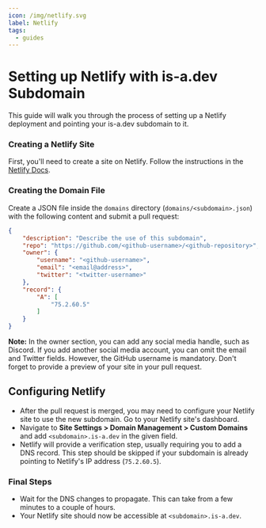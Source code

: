 ```yaml
---
icon: /img/netlify.svg
label: Netlify
tags:
  - guides
---
```


# Setting up Netlify with is-a.dev Subdomain

This guide will walk you through the process of setting up a Netlify deployment and pointing your is-a.dev subdomain to it.

### Creating a Netlify Site
First, you'll need to create a site on Netlify. Follow the instructions in the [Netlify Docs](https://docs.netlify.com/).

### Creating the Domain File
Create a JSON file inside the `domains` directory (`domains/<subdomain>.json`) with the following content and submit a pull request:
```json
{
    "description": "Describe the use of this subdomain",
    "repo": "https://github.com/<github-username>/<github-repository>",
    "owner": {
        "username": "<github-username>",
        "email": "<email@address>",
        "twitter": "<twitter-username>"
    },
    "record": {
        "A": [
            "75.2.60.5"
        ]
    }
}
```
**Note:** In the owner section, you can add any social media handle, such as Discord. If you add another social media account, you can omit the email and Twitter fields. However, the GitHub username is mandatory. Don't forget to provide a preview of your site in your pull request.

## Configuring Netlify
- After the pull request is merged, you may need to configure your Netlify site to use the new subdomain. Go to your Netlify site's dashboard.
- Navigate to **Site Settings > Domain Management > Custom Domains** and add `<subdomain>.is-a.dev` in the given field.
- Netlify will provide a verification step, usually requiring you to add a DNS record. This step should be skipped if your subdomain is already pointing to Netlify's IP address (`75.2.60.5`).

### Final Steps
- Wait for the DNS changes to propagate. This can take from a few minutes to a couple of hours.
- Your Netlify site should now be accessible at `<subdomain>.is-a.dev`.
